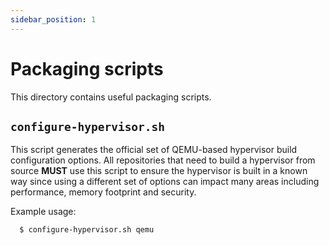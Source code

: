 ```yaml
---
sidebar_position: 1
---
```

# Packaging scripts

This directory contains useful packaging scripts.

## `configure-hypervisor.sh`

This script generates the official set of QEMU-based hypervisor build
configuration options. All repositories that need to build a hypervisor
from source **MUST** use this script to ensure the hypervisor is built
in a known way since using a different set of options can impact many
areas including performance, memory footprint and security.

Example usage:

```
  $ configure-hypervisor.sh qemu
```
